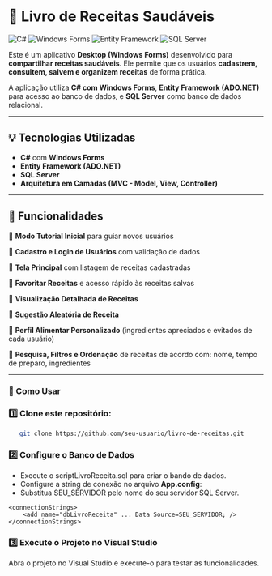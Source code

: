 ﻿
# 📖 Livro de Receitas Saudáveis
![C#](https://img.shields.io/badge/C%23-239120?style=for-the-badge&logo=c-sharp&logoColor=white)
![Windows Forms](https://img.shields.io/badge/Windows_Forms-0078D4?style=for-the-badge&logo=windows&logoColor=white)
![Entity Framework](https://img.shields.io/badge/Entity_Framework-512BD4?style=for-the-badge&logo=.net&logoColor=white)
![SQL Server](https://img.shields.io/badge/SQL_Server-CC2927?style=for-the-badge&logo=microsoft-sql-server&logoColor=white)


Este é um aplicativo **Desktop (Windows Forms)** desenvolvido para **compartilhar receitas saudáveis**. Ele permite que os usuários **cadastrem, consultem, salvem e organizem receitas** de forma prática.  

A aplicação utiliza **C# com Windows Forms**, **Entity Framework (ADO.NET)** para acesso ao banco de dados, e **SQL Server** como banco de dados relacional.

---

## 💡 Tecnologias Utilizadas

- **C#** com **Windows Forms**
- **Entity Framework (ADO.NET)**
- **SQL Server**
- **Arquitetura em Camadas (MVC - Model, View, Controller)**


---

## 📌 Funcionalidades

🔹 **Modo Tutorial Inicial** para guiar novos usuários  

🔹 **Cadastro e Login de Usuários** com validação de dados  

🔹 **Tela Principal** com listagem de receitas cadastradas  

🔹 **Favoritar Receitas** e acesso rápido às receitas salvas

🔹 **Visualização Detalhada de Receitas**

🔹 **Sugestão Aleatória de Receita**  

🔹 **Perfil Alimentar Personalizado** (ingredientes apreciados e evitados de cada usuário)  

🔹 **Pesquisa, Filtros e Ordenação** de receitas de acordo com: nome, tempo de preparo, ingredientes  


---

### 🚀 Como Usar

### 1️⃣  **Clone este repositório**:

```sh
   git clone https://github.com/seu-usuario/livro-de-receitas.git
````

### 2️⃣ Configure o Banco de Dados
- Execute o scriptLivroReceita.sql para criar o bando de dados.
- Configure a string de conexão no arquivo **App.config**:
- Substitua SEU_SERVIDOR pelo nome do seu servidor SQL Server.

````
<connectionStrings>
    <add name="dbLivroReceita" ... Data Source=SEU_SERVIDOR; />
</connectionStrings>
````

### 3️⃣ Execute o Projeto no Visual Studio
Abra o projeto no Visual Studio e execute-o para testar as funcionalidades.


